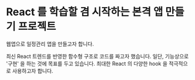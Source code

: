 # React 를 학습할 겸 시작하는 본격 앱 만들기 프로젝트
웹앱으로 일정관리 앱을 만들고자 합니다.

최신 React 트렌드를 반영한 함수형 구조로 코드를 짜고자 했습니다.
일단, 기능상으로 '구현' 을 하는 것에 목표를 두고 있습니다. 
최대한 React 의 다양한 hook 을 적극적으로 사용하고자 합니다.
